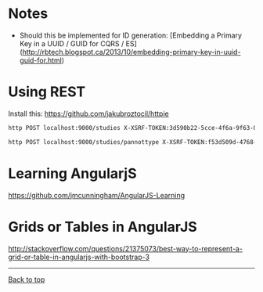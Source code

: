 # Notes

- Should this be implemented for ID generation: [Embedding a Primary Key in a UUID / GUID for CQRS / ES]
  (http://rbtech.blogspot.ca/2013/10/embedding-primary-key-in-uuid-guid-for.html)

# Using REST

Install this: https://github.com/jakubroztocil/httpie

```bash
http POST localhost:9000/studies X-XSRF-TOKEN:3d590b22-5cce-4f6a-9f63-0a4fcfc69103 type=AddStudyCmd name=ST1 description="Lorem ipsum dolor sit amet, consectetur adipisicing elit, sed do eiusmod tempor incididunt ut labore et dolore magna aliqua. Ut enim ad minim veniam"

http POST localhost:9000/studies/pannottype X-XSRF-TOKEN:f53d509d-4768-48d5-a9f7-911c0dc4e051 type=AddParticipantAnnotationTypeCmd studyId=8B505F3E-88E9-42EA-AF4A-7003BD257390 name=PAT1 description="Lorem ipsum dolor sit amet, consectetur adipisicing elit, sed do eiusmod tempor incididunt ut labore et dolore magna aliqua. Ut enim ad minim veniam" valueType=Select maxValueCount:=1 options:='{ "1": "1", "2": "2" }' required=true
```

# Learning AngularjS

https://github.com/jmcunningham/AngularJS-Learning

# Grids or Tables in AngularJS

http://stackoverflow.com/questions/21375073/best-way-to-represent-a-grid-or-table-in-angularjs-with-bootstrap-3

---

[Back to top](../README.md)
